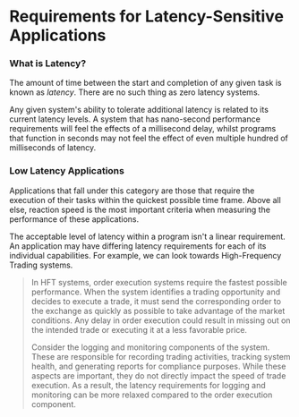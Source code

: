 # Requirements for Latency-Sensitive Applications

### What is Latency?

The amount of time between the start and completion of any given task is known as *latency*. There are no such thing as zero latency systems. 

Any given system's ability to tolerate additional latency is related to its current latency levels. A system that has nano-second performance requirements will feel the effects of a millisecond delay, whilst programs that function in seconds may not feel the effect of even multiple hundred of milliseconds of latency. 

### Low Latency Applications

Applications that fall under this category are those that require the execution of their tasks within the quickest possible time frame. Above all else, reaction speed is the most important criteria when measuring the performance of these applications. 

The acceptable level of latency within a program isn't a linear requirement. An application may have differing latency requirements for each of its individual capabilities. For example, we can look towards High-Frequency Trading systems.

> In HFT systems, order execution systems require the fastest possible performance. When the system identifies a trading opportunity and decides to execute a trade, it must send the corresponding order to the exchange as quickly as possible to take advantage of the market conditions. Any delay in order execution could result in missing out on the intended trade or executing it at a less favorable price.
> 
> Consider the logging and monitoring components of the system. These are responsible for recording trading activities, tracking system health, and generating reports for compliance purposes. While these aspects are important, they do not directly impact the speed of trade execution. As a result, the latency requirements for logging and monitoring can be more relaxed compared to the order execution component.
